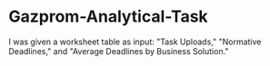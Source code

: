 # Gazprom-Analytical-Task
I was given a worksheet table as input: "Task Uploads," "Normative Deadlines," and "Average Deadlines by Business Solution."
